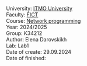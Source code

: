 University: [ITMO University](https://itmo.ru/ru/)  
Faculty: [FICT](https://fict.itmo.ru)  
Course: [Network programming](https://github.com/itmo-ict-faculty/network-programming)  
Year: 2024/2025  
Group: K34212  
Author: Elena Darovskikh  
Lab: Lab1  
Date of create: 29.09.2024  
Date of finished: 
